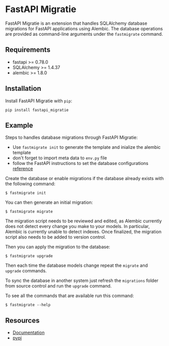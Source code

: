 FastAPI Migratie
=============

FastAPI Migratie is an extension that handles SQLAlchemy database migrations for FastAPI applications using Alembic. The database operations are provided as command-line arguments under the `fastmigrate` command.


Requirements
------------
- fastapi >= 0.78.0
- SQLAlchemy >= 1.4.37
- alembic >= 1.8.0

Installation
------------

Install FastAPI Migratie with `pip`:

    pip install fastapi_migratie

Example
-------

Steps to handles database migrations through FastAPI Migratie:
- Use `fastmigrate init` to generate the template and inialize the alembic template
- don't forget to import meta data to `env.py` file
- follow the FastAPI instructions to set the database configurations [reference](https://fastapi.tiangolo.com/advanced/sql-databases-peewee/)



Create the database or enable migrations if the database already exists with the following command:

    $ fastmigrate init

You can then generate an initial migration:

    $ fastmigrate migrate
    
The migration script needs to be reviewed and edited, as Alembic currently does not detect every change you make to your models. In particular, Alembic is currently unable to detect indexes. Once finalized, the migration script also needs to be added to version control.

Then you can apply the migration to the database:

    $ fastmigrate upgrade
    
Then each time the database models change repeat the `migrate` and `upgrade` commands.

To sync the database in another system just refresh the `migrations` folder from source control and run the `upgrade` command.

To see all the commands that are available run this command:

    $ fastmigrate --help

Resources
---------

- [Documentation]()
- [pypi]() 
